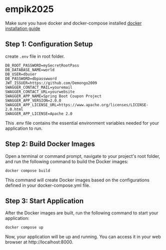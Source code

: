 # empik2025


Make sure you have docker and docker-compose installed [docker installation guide](https://docs.docker.com/compose/install/)
## Step 1: Configuration Setup
create ```.env``` file in root folder.
```
DB_ROOT_PASSWORD=mySecretRootPass
DB_DATABASE_NAME=world
DB_USER=dbuser
DB_PASSWORD=dbpasswword
JWT_ISSUER=https://github.com/Demongo2009
SWAGGER_CONTACT_MAIL=youremail
SWAGGER_CONTACT_URL=yourwebsite
SWAGGER_APP_NAME=Spring Boot Coupon Project
SWAGGER_APP_VERSION=2.0.0
SWAGGER_APP_LICENSE_URL=https://www.apache.org/licenses/LICENSE-2.0.html
SWAGGER_APP_LICENSE=Apache 2.0
```
This .env file contains the essential environment variables needed for your application to run.

## Step 2: Build Docker Images
Open a terminal or command prompt, navigate to your project's root folder, and run the following command to build the Docker images:
```
docker compose build
```
This command will create Docker images based on the configurations defined in your docker-compose.yml file.
## Step 3: Start Application
After the Docker images are built, run the following command to start your application:
```
docker compose up
```
Now, your application will be up and running. You can access it in your web browser at http://localhost:8000.

